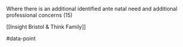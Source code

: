Where there is an additional identified ante natal need and additional professional concerns (15)

[[Insight Bristol & Think Family]]

#data-point